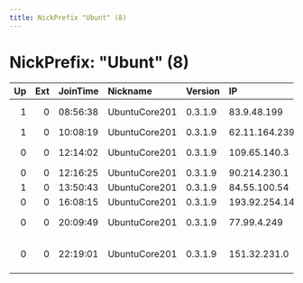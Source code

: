 ```yaml
---
title: NickPrefix "Ubunt" (8)
---
```


# NickPrefix: "Ubunt" (8)

|   Up |   Ext | JoinTime   | Nickname      | Version   | IP             | AS                           | CC   |   ORp |   Dirp | OS    | Contact   |   eFamMembers |
|-----:|------:|:-----------|:--------------|:----------|:---------------|:-----------------------------|:-----|------:|-------:|:------|:----------|--------------:|
|    1 |     0 | 08:56:38   | UbuntuCore201 | 0.3.1.9   | 83.9.48.199    | Orange Polska Spolka Akcyjna | pl   | 36179 |      0 | Linux | None      |             1 |
|    1 |     0 | 10:08:19   | UbuntuCore201 | 0.3.1.9   | 62.11.164.239  | Tiscali SpA                  | it   | 45541 |      0 | Linux | None      |             1 |
|    0 |     0 | 12:14:02   | UbuntuCore201 | 0.3.1.9   | 109.65.140.3   | Bezeq International          | il   | 40893 |      0 | Linux | None      |             1 |
|    0 |     0 | 12:16:25   | UbuntuCore201 | 0.3.1.9   | 90.214.230.1   | Sky UK Limited               | gb   | 45593 |      0 | Linux | None      |             1 |
|    1 |     0 | 13:50:43   | UbuntuCore201 | 0.3.1.9   | 84.55.100.54   | Ownit AB                     | se   | 42847 |      0 | Linux | None      |             1 |
|    0 |     0 | 16:08:15   | UbuntuCore201 | 0.3.1.9   | 193.92.254.148 | Forthnet                     | gr   | 35413 |      0 | Linux | None      |             1 |
|    0 |     0 | 20:09:49   | UbuntuCore201 | 0.3.1.9   | 77.99.4.249    | Virgin Media Limited         | gb   | 35787 |      0 | Linux | None      |             1 |
|    0 |     0 | 22:19:01   | UbuntuCore201 | 0.3.1.9   | 151.32.231.0   | Wind Telecomunicazioni SpA   | it   | 44707 |      0 | Linux | None      |             1 |
